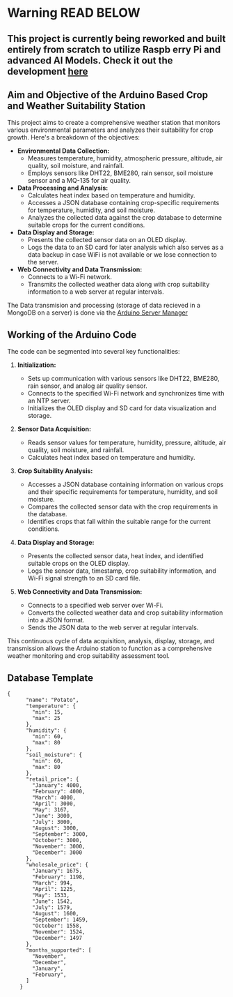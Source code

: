 # Warning READ BELOW

## This project is currently being reworked and built entirely from scratch to utilize Raspb erry Pi and advanced AI Models. Check it out the development [here](https://github.com/m4xy07/CropSense-Pi)



## Aim and Objective of the Arduino Based Crop and Weather Suitability Station

This project aims to create a comprehensive weather station that monitors various environmental parameters and analyzes their suitability for crop growth. 
Here's a breakdown of the objectives:

* **Environmental Data Collection:** 
    * Measures temperature, humidity, atmospheric pressure, altitude, air quality, soil moisture, and rainfall.
    * Employs sensors like DHT22, BME280, rain sensor, soil moisture sensor and a MQ-135 for air quality.
* **Data Processing and Analysis:**
    * Calculates heat index based on temperature and humidity.
    * Accesses a JSON database containing crop-specific requirements for temperature, humidity, and soil moisture.
    * Analyzes the collected data against the crop database to determine suitable crops for the current conditions.
* **Data Display and Storage:**
    * Presents the collected sensor data on an OLED display.
    * Logs the data to an SD card for later analysis which also serves as a data backup in case WiFi is not available or we lose connection to the server.
* **Web Connectivity and Data Transmission:**
    * Connects to a Wi-Fi network.
    * Transmits the collected weather data along with crop suitability information to a web server at regular intervals.

The Data transmision and processing (storage of data recieved in a MongoDB on a server) is done via the [Arduino Server Manager](https://github.com/m4xy07/arduino-server-manager)

## Working of the Arduino Code

The code can be segmented into several key functionalities:

1. **Initialization:**
    * Sets up communication with various sensors like DHT22, BME280, rain sensor, and analog air quality sensor.
    * Connects to the specified Wi-Fi network and synchronizes time with an NTP server.
    * Initializes the OLED display and SD card for data visualization and storage.

2. **Sensor Data Acquisition:**
    * Reads sensor values for temperature, humidity, pressure, altitude, air quality, soil moisture, and rainfall.
    * Calculates heat index based on temperature and humidity.

3. **Crop Suitability Analysis:**
    * Accesses a JSON database containing information on various crops and their specific requirements for temperature, humidity, and soil moisture.
    * Compares the collected sensor data with the crop requirements in the database.
    * Identifies crops that fall within the suitable range for the current conditions.

4. **Data Display and Storage:**
    * Presents the collected sensor data, heat index, and identified suitable crops on the OLED display.
    * Logs the sensor data, timestamp, crop suitability information, and Wi-Fi signal strength to an SD card file.

5. **Web Connectivity and Data Transmission:**
    * Connects to a specified web server over Wi-Fi.
    * Converts the collected weather data and crop suitability information into a JSON format.
    * Sends the JSON data to the web server at regular intervals.

This continuous cycle of data acquisition, analysis, display, storage, and transmission allows the Arduino station to function as a comprehensive weather monitoring and crop suitability assessment tool.


## Database Template
```
{
      "name": "Potato",
      "temperature": {
        "min": 15,
        "max": 25
      },
      "humidity": {
        "min": 60,
        "max": 80
      },
      "soil_moisture": {
        "min": 60,
        "max": 80
      },
      "retail_price": {
        "January": 4000,
        "February": 4000,
        "March": 4000,
        "April": 3000,
        "May": 3167,
        "June": 3000,
        "July": 3000,
        "August": 3000,
        "September": 3000,
        "October": 3000,
        "November": 3000,
        "December": 3000
      },
      "wholesale_price": {
        "January": 1675,
        "February": 1198,
        "March": 994,
        "April": 1225,
        "May": 1533,
        "June": 1542,
        "July": 1579,
        "August": 1600,
        "September": 1459,
        "October": 1558,
        "November": 1524,
        "December": 1497
      },
      "months_supported": [
        "November",
        "December",
        "January",
        "February",
      ]
    }
```
